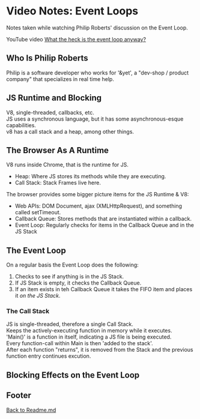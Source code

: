 # Video Notes: Event Loops

Notes taken while watching Philip Roberts' discussion on the Event Loop.  

YouTube video [What the heck is the event loop anyway?](https://www.youtube.com/watch?v=8aGhZQkoFbQ&ab_channel=JSConf)  

## Who Is Philip Roberts

Philip is a software developer who works for '&yet', a "dev-shop / product company" that specializes in real time help.

## JS Runtime and Blocking

V8, single-threaded, callbacks, etc.  
JS uses a synchronous language, but it has some asynchronous-esque capabilities.  
v8 has a call stack and a heap, among other things.  

## The Browser As A Runtime

V8 runs inside Chrome, that is the runtime for JS.  

- Heap: Where JS stores its methods while they are executing.  
- Call Stack: Stack Frames live here.  

The browser provides some bigger picture items for the JS Runtime & V8:

- Web APIs: DOM Document, ajax (XMLHttpRequest), and something called setTimeout.  
- Callback Queue: Stores methods that are instantiated within a callback.  
- Event Loop: Regularly checks for items in the Callback Queue and in the JS Stack  

## The Event Loop

On a regular basis the Event Loop does the following:  

1. Checks to see if anything is in the JS Stack.  
2. If JS Stack is empty, it checks the Callback Queue.  
3. If an item exists in teh Callback Queue it takes the FIFO item and places it *on the JS Stack*.  

### The Call Stack

JS is single-threaded, therefore a single Call Stack.  
Keeps the actively-executing function in memory while it executes.  
'Main()' is a function in itself, indicating a JS file is being executed.  
Every function-call within Main is then 'added to the stack'.  
After each function "returns", it is removed from the Stack and the previous function entry continues excution.  

## Blocking Effects on the Event Loop

## Footer

[Back to Readme.md](../README.md)  
